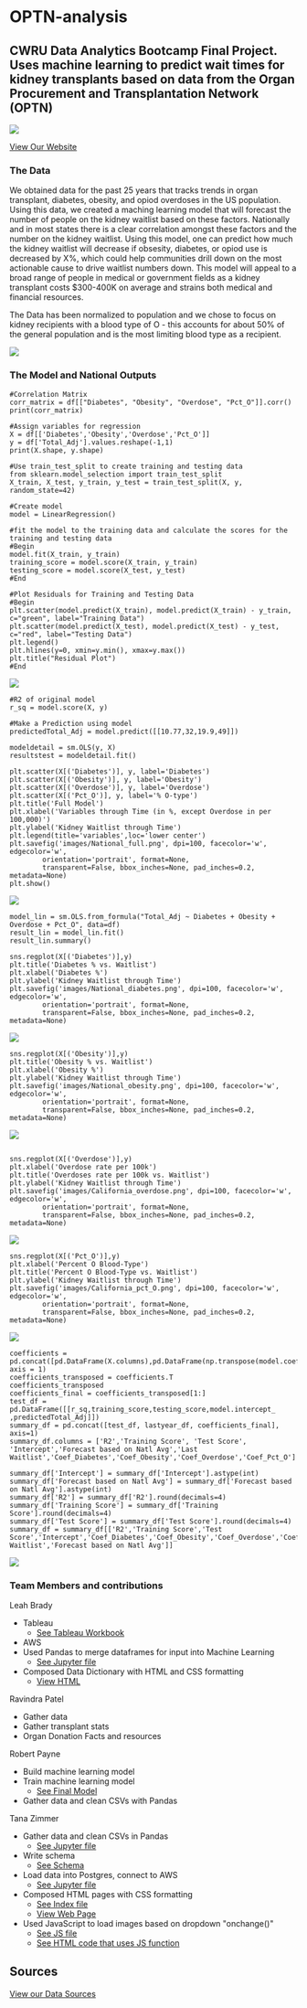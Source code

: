 # OPTN-analysis
## CWRU Data Analytics Bootcamp Final Project. Uses machine learning to predict wait times for kidney transplants based on data from the Organ Procurement and Transplantation Network (OPTN)

![](images/Organ.png)

[View Our Website](https://lbrady1025.github.io/OPTN-analysis/index.html)

### The Data
We obtained data for the past 25 years that tracks trends in organ transplant, diabetes, obesity, and opiod overdoses in the US population.  Using this data, we created a maching learning model that will forecast the number of people on the kidney waitlist based on these factors.  Nationally and in most states there is a clear correlation amongst these factors and the number on the kidney waitlist.  Using this model, one can predict how much the kidney waitlist will decrease if obsesity, diabetes, or opiod use is decreased by X%, which could help communities drill down on the most actionable cause to drive waitlist numbers down.  This model will appeal to a broad range of people in medical or government fields as a kidney transplant costs $300-400K on average and strains both medical and financial resources.

The Data has been normalized to population and we chose to focus on kidney recipients with a blood type of O - this accounts for about 50% of the general population and is the most limiting blood type as a recipient.

![](https://github.com/Lbrady1025/OPTN-analysis/blob/main/images/blood_types.jpg)

### The Model and National Outputs
````
#Correlation Matrix
corr_matrix = df[["Diabetes", "Obesity", "Overdose", "Pct_O"]].corr()
print(corr_matrix)
````
````
#Assign variables for regression
X = df[['Diabetes','Obesity','Overdose','Pct_O']]
y = df['Total_Adj'].values.reshape(-1,1)
print(X.shape, y.shape)
````
````
#Use train_test_split to create training and testing data
from sklearn.model_selection import train_test_split
X_train, X_test, y_train, y_test = train_test_split(X, y, random_state=42)
````
````
#Create model
model = LinearRegression()
````
````
#fit the model to the training data and calculate the scores for the training and testing data
#Begin
model.fit(X_train, y_train)
training_score = model.score(X_train, y_train)
testing_score = model.score(X_test, y_test)
#End
````

````
#Plot Residuals for Training and Testing Data
#Begin
plt.scatter(model.predict(X_train), model.predict(X_train) - y_train, c="green", label="Training Data")
plt.scatter(model.predict(X_test), model.predict(X_test) - y_test, c="red", label="Testing Data")
plt.legend()
plt.hlines(y=0, xmin=y.min(), xmax=y.max())
plt.title("Residual Plot")
#End
````
![](https://github.com/Lbrady1025/OPTN-analysis/blob/main/images/Nattional_Residual_Plot.png)
````
#R2 of original model
r_sq = model.score(X, y)
````
````
#Make a Prediction using model
predictedTotal_Adj = model.predict([[10.77,32,19.9,49]])
````
````
modeldetail = sm.OLS(y, X)
resultstest = modeldetail.fit()
````
````
plt.scatter(X[('Diabetes')], y, label='Diabetes')
plt.scatter(X[('Obesity')], y, label='Obesity')
plt.scatter(X[('Overdose')], y, label='Overdose')
plt.scatter(X[('Pct_O')], y, label='% O-type')
plt.title('Full Model')
plt.xlabel('Variables through Time (in %, except Overdose in per 100,000)')
plt.ylabel('Kidney Waitlist through Time')
plt.legend(title='variables',loc='lower center')
plt.savefig('images/National_full.png', dpi=100, facecolor='w', edgecolor='w',
        orientation='portrait', format=None,
        transparent=False, bbox_inches=None, pad_inches=0.2, metadata=None)
plt.show()
````
![](https://github.com/Lbrady1025/OPTN-analysis/blob/main/images/National_full.png)
````
model_lin = sm.OLS.from_formula("Total_Adj ~ Diabetes + Obesity + Overdose + Pct_O", data=df)
result_lin = model_lin.fit()
result_lin.summary()
````
````
sns.regplot(X[('Diabetes')],y)
plt.title('Diabetes % vs. Waitlist')
plt.xlabel('Diabetes %')
plt.ylabel('Kidney Waitlist through Time')
plt.savefig('images/National_diabetes.png', dpi=100, facecolor='w', edgecolor='w',
        orientation='portrait', format=None,
        transparent=False, bbox_inches=None, pad_inches=0.2, metadata=None)
````
![](https://github.com/Lbrady1025/OPTN-analysis/blob/main/images/National_diabetes.png)
````
sns.regplot(X[('Obesity')],y)
plt.title('Obesity % vs. Waitlist')
plt.xlabel('Obesity %')
plt.ylabel('Kidney Waitlist through Time')
plt.savefig('images/National_obesity.png', dpi=100, facecolor='w', edgecolor='w',
        orientation='portrait', format=None,
        transparent=False, bbox_inches=None, pad_inches=0.2, metadata=None)
````
![](https://github.com/Lbrady1025/OPTN-analysis/blob/main/images/National_obesity.png)
````

sns.regplot(X[('Overdose')],y)
plt.xlabel('Overdose rate per 100k')
plt.title('Overdoses rate per 100k vs. Waitlist')
plt.ylabel('Kidney Waitlist through Time')
plt.savefig('images/California_overdose.png', dpi=100, facecolor='w', edgecolor='w',
        orientation='portrait', format=None,
        transparent=False, bbox_inches=None, pad_inches=0.2, metadata=None)
````
![](https://github.com/Lbrady1025/OPTN-analysis/blob/main/images/National_overdose.png)
````
sns.regplot(X[('Pct_O')],y)
plt.xlabel('Percent O Blood-Type')
plt.title('Percent O Blood-Type vs. Waitlist')
plt.ylabel('Kidney Waitlist through Time')
plt.savefig('images/California_pct_O.png', dpi=100, facecolor='w', edgecolor='w',
        orientation='portrait', format=None,
        transparent=False, bbox_inches=None, pad_inches=0.2, metadata=None)
````
![](https://github.com/Lbrady1025/OPTN-analysis/blob/main/images/National_pct_O.png)
````
coefficients = pd.concat([pd.DataFrame(X.columns),pd.DataFrame(np.transpose(model.coef_))], axis = 1)
coefficients_transposed = coefficients.T
coefficients_transposed
coefficients_final = coefficients_transposed[1:]
test_df = pd.DataFrame([[r_sq,training_score,testing_score,model.intercept_ ,predictedTotal_Adj]])
summary_df = pd.concat([test_df, lastyear_df, coefficients_final], axis=1)
summary_df.columns = ['R2','Training Score', 'Test Score', 'Intercept','Forecast based on Natl Avg','Last Waitlist','Coef_Diabetes','Coef_Obesity','Coef_Overdose','Coef_Pct_O']
````
````
summary_df['Intercept'] = summary_df['Intercept'].astype(int)
summary_df['Forecast based on Natl Avg'] = summary_df['Forecast based on Natl Avg'].astype(int)
summary_df['R2'] = summary_df['R2'].round(decimals=4)
summary_df['Training Score'] = summary_df['Training Score'].round(decimals=4)
summary_df['Test Score'] = summary_df['Test Score'].round(decimals=4)
summary_df = summary_df[['R2','Training Score','Test Score','Intercept','Coef_Diabetes','Coef_Obesity','Coef_Overdose','Coef_Pct_O','Last Waitlist','Forecast based on Natl Avg']]
````
![](https://github.com/Lbrady1025/OPTN-analysis/blob/main/images/National_summary.png)






### Team Members and contributions

Leah Brady
  * Tableau
    * [See Tableau Workbook](https://github.com/Lbrady1025/OPTN-analysis/blob/main/OPTN%20Analysis.twbx)
  * AWS
  * Used Pandas to merge dataframes for input into Machine Learning 
    * [See Jupyter file](https://github.com/Lbrady1025/OPTN-analysis/blob/main/datamerge.ipynb)
  * Composed Data Dictionary with HTML and CSS formatting 
    * [View HTML](https://github.com/Lbrady1025/OPTN-analysis/blob/main/data_dict.html)
  
Ravindra Patel
  * Gather data
  * Gather transplant stats
  * Organ Donation Facts and resources
  
Robert Payne
  * Build machine learning model
  * Train machine learning model
    * [See Final Model](https://github.com/Lbrady1025/OPTN-analysis/blob/main/timeseries_v6.ipynb)
  * Gather data and clean CSVs with Pandas
  
Tana Zimmer
  * Gather data and clean CSVs in Pandas 
    * [See Jupyter file](https://github.com/Lbrady1025/OPTN-analysis/blob/main/csv_to_sql.ipynb)
  * Write schema 
    * [See Schema](https://github.com/Lbrady1025/OPTN-analysis/blob/main/resources/schema.txt)
  * Load data into Postgres, connect to AWS 
    * [See Jupyter file](https://github.com/Lbrady1025/OPTN-analysis/blob/main/csv_to_sql.ipynb)
  * Composed HTML pages with CSS formatting
    * [See Index file](https://github.com/Lbrady1025/OPTN-analysis/blob/main/index.html)
    *  [View Web Page](https://lbrady1025.github.io/OPTN-analysis/index.html)
  * Used JavaScript to load images based on dropdown "onchange()" 
    * [See JS file](https://github.com/Lbrady1025/OPTN-analysis/blob/main/js/state.js)  
    * [See HTML code that uses JS function](https://github.com/Lbrady1025/OPTN-analysis/blob/main/states.html)
  
## Sources
[View our Data Sources](https://lbrady1025.github.io/OPTN-analysis/data.html)
